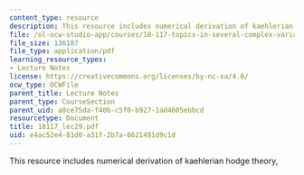 ```yaml
---
content_type: resource
description: This resource includes numerical derivation of kaehlerian hodge theory,
file: /ol-ocw-studio-app/courses/18-117-topics-in-several-complex-variables-spring-2005/e4ac52e481d0a31f2b7a6621491d9c1d_18117_lec29.pdf
file_size: 136187
file_type: application/pdf
learning_resource_types:
- Lecture Notes
license: https://creativecommons.org/licenses/by-nc-sa/4.0/
ocw_type: OCWFile
parent_title: Lecture Notes
parent_type: CourseSection
parent_uid: a8ce75da-f40b-c5f0-b927-1ad4605ebbcd
resourcetype: Document
title: 18117_lec29.pdf
uid: e4ac52e4-81d0-a31f-2b7a-6621491d9c1d
---
```

This resource includes numerical derivation of kaehlerian hodge theory,
